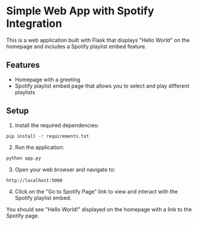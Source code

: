 # Simple Web App with Spotify Integration

This is a web application built with Flask that displays "Hello World" on the homepage and includes a Spotify playlist embed feature.

## Features
- Homepage with a greeting
- Spotify playlist embed page that allows you to select and play different playlists

## Setup

1. Install the required dependencies:
```bash
pip install -r requirements.txt
```

2. Run the application:
```bash
python app.py
```

3. Open your web browser and navigate to:
```
http://localhost:5000
```

4. Click on the "Go to Spotify Page" link to view and interact with the Spotify playlist embed.

You should see "Hello World!" displayed on the homepage with a link to the Spotify page. 
